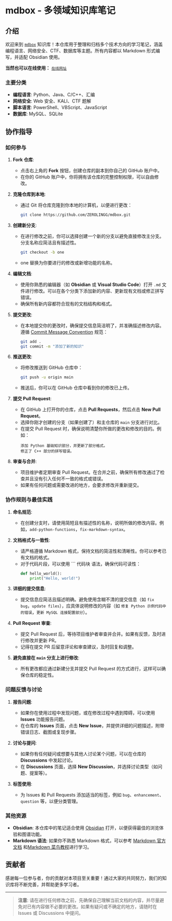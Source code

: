 # mdbox - 多领域知识库笔记

## 介绍

欢迎来到 [`mdbox`](https://github.com/ZEROLINGG/mdbox) 知识库！本仓库用于整理和归档多个技术方向的学习笔记，涵盖编程语言、网络安全、CTF、数据库等主题。所有内容都以 Markdown 形式编写，并适配 Obsidian 使用。

**当然也可以在线使用：** [`在线网址`](https://zerolingg.github.io/mdbox/c++/)

### 主要分类

- **编程语言**: Python、Java、C/C++、汇编
- **网络安全**: Web 安全、KALI、CTF 题解
- **脚本语言**: PowerShell、VBScript、JavaScript
- **数据库**: MySQL、SQLite
## 协作指导

### 如何参与

1. **Fork 仓库**:
   - 点击右上角的 **Fork** 按钮，创建仓库的副本到你自己的 GitHub 账户中。
   - 在你的 GitHub 账户中，你将拥有该仓库的完整控制权限，可以自由修改。

2. **克隆仓库到本地**:
   - 通过 Git 将仓库克隆到你本地的计算机，以便进行更改：
     ```bash
     git clone https://github.com/ZEROLINGG/mdbox.git
     ```
   

3. **创建新分支**:
   - 在进行修改之前，你可以选择创建一个新的分支以避免直接修改主分支。分支名称应简洁且有描述性。
     ```bash
     git checkout -b one
     ```
   - one 替换为你要进行的修改或新增功能的名称。

4. **编辑文档**:
   - 使用你熟悉的编辑器（如 **Obsidian** 或 **Visual Studio Code**）打开 `.md` 文件进行修改。可以在各个分类下添加新的内容、更新现有文档或修正拼写错误。
   - 确保所有新内容都符合现有的文档结构和格式。

5. **提交更改**:
   - 在本地提交你的更改时，确保提交信息简洁明了，并准确描述修改内容。遵循 [Commit Message Convention](https://www.conventionalcommits.org/) 规范：
     ```bash
     git add .
     git commit -m "添加了新的知识"
     ```

6. **推送更改**:
   - 将修改推送到 GitHub 仓库中：
     ```bash
     git push -u origin main
     ```
   - 推送后，你可以在 GitHub 仓库中看到你的修改已上传。

7. **提交 Pull Request**:
   - 在 GitHub 上打开你的仓库，点击 **Pull Requests**，然后点击 **New Pull Request**。
   - 选择你刚才创建的分支（如果创建了）和主仓库的 `main` 分支进行对比。
   - 在提交 Pull Request 时，确保说明清楚你所做的更改和修改的目的。例如：
     ```
     添加 Python 基础知识部分，并更新了部分格式。
     修正了 C++ 部分的拼写错误。
     ```

8. **审查与合并**:
   - 项目维护者定期审查 Pull Request。在合并之前，确保所有修改通过了检查并且没有引入任何不一致的格式或错误。
   - 如果有任何问题或需要改进的地方，会要求修改并重新提交。

### 协作规则与最佳实践

1. **命名规范**:
   - 在创建分支时，请使用简短且有描述性的名称，说明所做的修改内容。例如，`add-python-functions`，`fix-markdown-syntax`。
   
2. **文档格式与一致性**:
   - 请严格遵循 Markdown 格式，保持文档的简洁性和清晰性。你可以参考已有文档的格式。
   - 对于代码片段，可以使用 ``` 代码块 语法，确保代码可读性：
     ```python
     def hello_world():
         print("Hello, world!")
     ```

3. **详细的提交信息**:
   - 提交信息应简洁且描述明确。避免使用含糊不清的提交信息（如 `fix bug`，`update files`），应具体说明修改的内容（如 `修复 Python 示例代码中的错误`，`更新 MySQL 连接配置部分`）。

4. **Pull Request 审查**:
   - 提交 Pull Request 后，等待项目维护者审查并合并。如果有反馈，及时进行修改并更新 PR。
   - 记得在提交 PR 后留意评论和审查建议，及时回复和调整。

5. **避免直接在 `main` 分支上进行修改**:
   - 所有更改都应通过新建分支并提交 Pull Request 的方式进行，这样可以确保仓库的稳定性。

### 问题反馈与讨论

1. **报告问题**:
   - 如果你在使用过程中发现问题，或在修改过程中遇到障碍，可以使用 **Issues** 功能报告问题。
   - 在仓库的 **Issues** 页面，点击 **New Issue**，并提供详细的问题描述，附带错误日志、截图或复现步骤。

2. **讨论与提问**:
   - 如果你有任何疑问或想要与其他人讨论某个问题，可以在仓库的 **Discussions** 中发起讨论。
   - 在 **Discussions** 页面，选择 **New Discussion**，并选择讨论类型（如问题、提案等）。

3. **标签使用**:
   - 为 Issues 和 Pull Requests 添加适当的标签，例如 `bug`、`enhancement`、`question` 等，以便分类管理。

### 其他资源

- **Obsidian**: 本仓库中的笔记适合使用 [Obsidian](https://obsidian.md/) 打开，以便获得最佳的浏览体验和图谱功能。
- **Markdown 语法**: 如果你不熟悉 Markdown 格式，可以参考 [Markdown 官方文档](https://www.markdownguide.org/) 和[Markdown 菜鸟教程](https://www.runoob.com/markdown/md-title.html)进行学习。

## 贡献者

感谢每一位参与者，你的贡献对本项目至关重要！通过大家的共同努力，我们的知识库将不断完善，并帮助更多学习者。

---

> **注意**: 请在进行任何修改之前，先确保自己理解当前文档的内容，并尽量避免对已有内容做不必要的更改。如果有疑问或不确定的地方，请随时在 Issues 或 Discussions 中提问。
